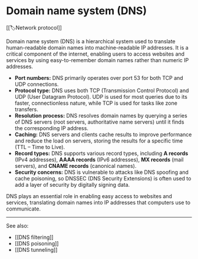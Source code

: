 
# Domain name system (DNS)

[[🏷️Network protocol]]

Domain name system (DNS) is a hierarchical system used to translate human-readable domain names into machine-readable IP addresses. It is a critical component of the internet, enabling users to access websites and services by using easy-to-remember domain names rather than numeric IP addresses.

- **Port numbers:** DNS primarily operates over port 53 for both TCP and UDP connections.
- **Protocol type:** DNS uses both TCP (Transmission Control Protocol) and UDP (User Datagram Protocol). UDP is used for most queries due to its faster, connectionless nature, while TCP is used for tasks like zone transfers.
- **Resolution process:** DNS resolves domain names by querying a series of DNS servers (root servers, authoritative name servers) until it finds the corresponding IP address.
- **Caching:** DNS servers and clients cache results to improve performance and reduce the load on servers, storing the results for a specific time (TTL – Time to Live).
- **Record types:** DNS supports various record types, including **A records** (IPv4 addresses), **AAAA records** (IPv6 addresses), **MX records** (mail servers), and **CNAME records** (canonical names).
- **Security concerns:** DNS is vulnerable to attacks like DNS spoofing and cache poisoning, so DNSSEC (DNS Security Extensions) is often used to add a layer of security by digitally signing data.

DNS plays an essential role in enabling easy access to websites and services, translating domain names into IP addresses that computers use to communicate.

---

See also:

- [[DNS filtering]]
- [[DNS poisoning]]
- [[DNS tunneling]]